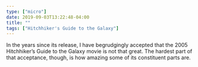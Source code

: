 ```yaml
---
type: ["micro"]
date: 2019-09-03T13:22:48-04:00
title: ""
tags: ["Hitchhiker's Guide to the Galaxy"]
---
```

In the years since its release, I have begrudgingly accepted that the 2005 Hitchhiker’s Guide to the Galaxy movie is not that great. The hardest part of that acceptance, though, is how amazing some of its constituent parts are.
